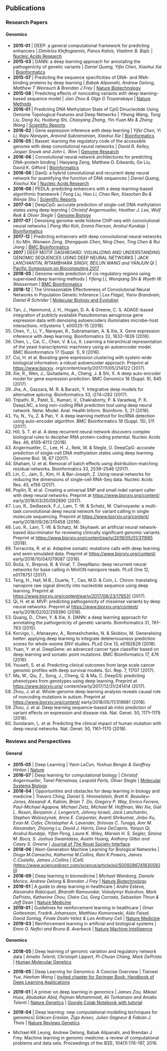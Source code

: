 ## Publications
### Research Papers

#### Genomics
- **2015-01** | DEEP: a general computational framework for predicting enhancers | *Dimitrios Kleftogiannis,  Panos Kalnis,  Vladimir B. Bajic* | [Nucleic Acids Research](https://academic.oup.com/nar/article/43/1/e6/2902605)
- **2015-03** | DANN: a deep learning approach for annotating the pathogenicity of genetic variants | *Daniel Quang, Yifei Chen, Xiaohui Xie* | [Bioinformatics](https://academic.oup.com/bioinformatics/article/31/5/761/2748191)
- **2015-07** | Predicting the sequence specificities of DNA- and RNA-binding proteins by deep learning | *Babak Alipanahi, Andrew Delong, Matthew T Weirauch & Brendan J Frey* | [Nature Biotechnology](https://www.nature.com/articles/nbt.3300)
- **2015-08** | Predicting effects of noncoding variants with deep learning–based sequence model | *Jian Zhou & Olga G Troyanskaya* | [Nature Methods](https://www.nature.com/articles/nmeth.3547)
- **2016-01** | Predicting DNA Methylation State of CpG Dinucleotide Using Genome Topological Features and Deep Networks | *Yiheng Wang, Tong Liu, Dong Xu, Huidong Shi, Chaoyang Zhang, Yin-Yuan Mo & Zheng Wang* | [Scientific Reports](https://www.nature.com/articles/srep19598)
- **2016-02** | Gene expression inference with deep learning | *Yifei Chen, Yi Li, Rajiv Narayan, Aravind Subramanian, Xiaohui Xie* | [Bioinformatics](https://academic.oup.com/bioinformatics/article/32/12/1832/1743989)
- **2016-05** | Basset: learning the regulatory code of the accessible genome with deep convolutional neural networks | *David R. Kelley, Jasper Snoek and John L. Rinn* | [Genome Research](https://genome.cshlp.org/content/26/7/990.short)
- **2016-06** | Convolutional neural network architectures for predicting DNA–protein binding | Haoyang Zeng, Matthew D. Edwards, Ge Liu, David K. Gifford | [Bioinformatics](https://academic.oup.com/bioinformatics/article/32/12/i121/2240609)
- **2016-06** | DanQ: a hybrid convolutional and recurrent deep neural network for quantifying the function of DNA sequences | *Daniel Quang,  Xiaohui Xie* | [Nucleic Acids Research](https://academic.oup.com/nar/article/44/11/e107/2468300#96180312)
- **2016-06** | PEDLA: predicting enhancers with a deep learning-based algorithmic framework | *Feng Liu, Hao Li, Chao Ren, Xiaochen Bo & Wenjie Shu* | [Scientific Reports](https://www.nature.com/articles/srep28517)
- **2017-04** | DeepCpG: accurate prediction of single-cell DNA methylation states using deep learning | *Christof Angermueller, Heather J. Lee, Wolf Reik & Oliver Stegle* | [Genome Biology](https://genomebiology.biomedcentral.com/articles/10.1186/s13059-017-1189-z)
- **2017-07** | Denoising genome-wide histone ChIP-seq with convolutional neural networks | *Pang Wei Koh, Emma Pierson, Anshul Kundaje* | [Bioinformatics](https://academic.oup.com/bioinformatics/article/33/14/i225/3953958)
- **2017-12** | Predicting enhancers with deep convolutional neural networks | *Xu Min, Wanwen Zeng, Shengquan Chen, Ning Chen, Ting Chen & Rui Jiang* | [BMC Bioinformatics](https://bmcbioinformatics.biomedcentral.com/articles/10.1186/s12859-017-1878-3)
- **2017** | DEEP MOTIF DASHBOARD: VISUALIZING AND UNDERSTANDING GENOMIC SEQUENCES USING DEEP NEURAL NETWORKS | *JACK LANCHANTIN, RITAMBHARA SINGH, BEILUN WANG and YANJUN QI* | [Pacific Symposium on Biocomputing 2017](https://www.worldscientific.com/doi/abs/10.1142/9789813207813_0025)
- **2018-05** | Genome-wide prediction of cis-regulatory regions using supervised deep learning methods | *Yifeng Li, Wenqiang Shi & Wyeth W. Wasserman* | [BMC Bioinformatics](https://bmcbioinformatics.biomedcentral.com/articles/10.1186/s12859-018-2187-1)
- **2018-12** | The Unreasonable Effectiveness of Convolutional Neural Networks in Population Genetic Inference | *Lex Flagel, Yaniv Brandvain, Daniel R Schrider* | [Molecular Biology and Evolution](https://academic.oup.com/mbe/article/36/2/220/5229930)

34. Tan, J., Hammond, J. H., Hogan, D. A. & Greene, C. S. ADAGE-based
integration of publicly available Pseudomonas aeruginosa gene expression data with denoising autoencoders illuminates microbe-host interactions. mSystems 1, e00025-15 (2016).
35. Chen, Y., Li, Y., Narayan, R., Subramanian, A. & Xie, X. Gene expression inference with deep learning. Bioinformatics 32, 1832–1839 (2016).
36. Chen, L., Cai, C., Chen, V. & Lu, X. Learning a hierarchical representation of the yeast transcriptomic machinery using an autoencoder model. BMC Bioinformatics 17 (Suppl. 1), 9 (2016).
37. Cui, H. et al. Boosting gene expression clustering with system-wide biological information: a robust autoencoder approach. Preprint at https://www.biorxiv. org/content/early/2017/11/05/214122 (2017).
38. Xie, R., Wen, J., Quitadamo, A., Cheng, J. & Shi, X. A deep auto-encoder model for gene expression prediction. BMC Genomics 18 (Suppl. 9),
845 (2017).
39. Jha, A., Gazzara, M. R. & Barash, Y. Integrative deep models for alternative splicing. Bioinformatics 33, i274–i282 (2017).
40. Tripathi, R., Patel, S., Kumari, V., Chakraborty, P. & Varadwaj, P. K. DeepLNC, a long non-coding RNA prediction tool using deep neural network. Netw. Model. Anal. Health Inform. Bioinform. 5, 21 (2016).
41. Yu, N., Yu, Z. & Pan, Y. A deep learning method for lincRNA detection using auto-encoder algorithm. BMC Bioinformatics 18 (Suppl. 15), 511 (2017).
42. Hill, S. T. et al. A deep recurrent neural network discovers complex biological rules to decipher RNA protein-coding potential. Nucleic Acids Res. 46, 8105–8113 (2018).
43. Angermueller, C., Lee, H. J., Reik, W. & Stegle, O. DeepCpG: accurate prediction of single-cell DNA methylation states using deep learning. Genome Biol. 18, 67 (2017).
44. Shaham, U. et al. Removal of batch effects using distribution-matching residual networks. Bioinformatics 33, 2539–2546 (2017).
45. Lin, C., Jain, S., Kim, H. & Bar-Joseph, Z. Using neural networks for reducing the dimensions of single-cell RNA-Seq data. Nucleic Acids Res. 45, e156 (2017).
46. Poplin, R. et al. Creating a universal SNP and small indel variant caller with deep neural networks. Preprint at https://www.biorxiv.org/content/ early/2018/03/20/092890 (2017).
47. Luo, R., Sedlazeck, F.J., Lam, T.-W. & Schatz, M. Clairvoyante: a multi-task convolutional deep neural network for variant calling in single molecule sequencing. Preprint at https://www.biorxiv.org/content/ early/2018/09/26/310458 (2018).
48. Luo, R., Lam, T.-W. & Schatz, M. Skyhawk: an artificial neural network-based discriminator for reviewing clinically significant genomic variants. Preprint at https://www.biorxiv.org/content/early/2018/05/01/311985 (2018).
49. Torracinta, R. et al. Adaptive somatic mutations calls with deep learning and semi-simulated data. Preprint at https://www.biorxiv.org/content/ early/2016/10/04/079087 (2016).
50. Boža, V., Brejová, B. & Vinař, T. DeepNano: deep recurrent neural networks for base calling in MinION nanopore reads. PLoS One 12, e0178751 (2017).
51. Teng, H., Hall, M.B., Duarte, T., Cao, M.D. & Coin, L. Chiron: translating nanopore raw signal directly into nucleotide sequence using deep learning. Preprint at https://www.biorxiv.org/content/early/2017/08/23/179531 (2017).
52. Qi, H. et al. MVP: predicting pathogenicity of missense variants by deep neural networks. Preprint at https://www.biorxiv.org/content/ early/2018/02/02/259390 (2018).
53. Quang, D., Chen, Y. & Xie, X. DANN: a deep learning approach for annotating the pathogenicity of genetic variants. Bioinformatics 31, 761–763 (2015).
54. Korvigo, I., Afanasyev, A., Romashchenko, N. & Skoblov, M. Generalising better: applying deep learning to integrate deleteriousness prediction scores for whole-exome SNV studies. PLoS One 13, e0192829 (2018).
55. Yuan, Y. et al. DeepGene: an advanced cancer type classifier based on deep learning and somatic point mutations. BMC Bioinformatics 17, 476 (2016).
56. Yousefi, S. et al. Predicting clinical outcomes from large scale cancer genomic profiles with deep survival models. Sci. Rep. 7, 11707 (2017).
57. Ma, W., Qiu, Z., Song, J., Cheng, Q. & Ma, C. DeepGS: predicting phenotypes from genotypes using deep learning. Preprint at https://www.biorxiv.org/ content/early/2017/12/31/241414 (2017).
58. Zhou, J. et al. Whole-genome deep learning analysis reveals causal role of noncoding mutations in autism. Preprint at https://www.biorxiv.org/content/ early/2018/05/11/319681 (2018).
59. Zhou, J. et al. Deep learning sequence-based ab initio prediction of variant effects on expression and disease risk. Nat. Genet. 50, 1171–1179 (2018).
60. Sundaram, L. et al. Predicting the clinical impact of human mutation with deep neural networks. Nat. Genet. 50, 1161–1170 (2018).

### Reviews and Perspectives
#### General
- **2015-05** | Deep Learning | *Yann LeCun, Yoshua Bengio & Geoffrey Hinton* | [Nature](https://www.nature.com/articles/nature14539)
- **2016-07** | Deep learning for computational biology | *Christof Angermueller, Tanel Pärnamaa, Leopold Parts, Oliver Stegle* | [Molecular Systems Biology](https://www.embopress.org/doi/full/10.15252/msb.20156651)
- **2018-04** | Opportunities and obstacles for deep learning in biology and medicine | *Travers Ching, Daniel S. Himmelstein, Brett K. Beaulieu-Jones, Alexandr A. Kalinin, Brian T. Do, Gregory P. Way, Enrico Ferrero, Paul-Michael Agapow, Michael Zietz, Michael M. Hoffman, Wei Xie, Gail L. Rosen, Benjamin J. Lengerich, Johnny Israeli, Jack Lanchantin, Stephen Woloszynek, Anne E. Carpenter, Avanti Shrikumar, Jinbo Xu, Evan M. Cofer, Christopher A. Lavender, Srinivas C. Turaga, Amr M. Alexandari, Zhiyong Lu, David J. Harris, Dave DeCaprio, Yanjun Qi, Anshul Kundaje, Yifan Peng, Laura K. Wiley, Marwin H. S. Segler, Simina M. Boca, S. Joshua Swamidass, Austin Huang, Anthony Gitter  and Casey S. Greene* | [Journal of The Royal Society Interface](https://royalsocietypublishing.org/doi/full/10.1098/rsif.2017.0387)
- **2018-06** | Next-Generation Machine Learning for Biological Networks | *Diogo M.Camacho, Katherine M.Collins, Rani K.Powers, James C.Costello, James J.Collins* | [Cell] (https://www.sciencedirect.com/science/article/pii/S0092867418305920)
- **2018-09** | Deep learning in biomedicine | *Michael Wainberg, Daniele Merico, Andrew Delong & Brendan J Frey* | [Nature Biotechnology](https://www.nature.com/articles/nbt.4233)
- **2019-01** | A guide to deep learning in healthcare | *Andre Esteva, Alexandre Robicquet, Bharath Ramsundar, Volodymyr Kuleshov, Mark DePristo, Katherine Chou, Claire Cui, Greg Corrado, Sebastian Thrun & Jeff Dean* | [Nature Medicine](https://www.nature.com/articles/s41591-018-0316-z)
- **2019-01** | Guidelines for reinforcement learning in healthcare | *Omer Gottesman, Fredrik Johansson, Matthieu Komorowski, Aldo Faisal, David Sontag, Finale Doshi-Velez & Leo Anthony Celi* | [Nature Medicine](https://www.nature.com/articles/s41591-018-0310-5)
- **2019-03** | Reinforcement learning in artificial and biological systems | *Emre O. Neftci and Bruno B. Averbeck* | [Nature Machine Intelligence](https://www.nature.com/articles/s42256-019-0025-4.pdf?origin=ppub)

#### Genomics
- **2018-05** | Deep learning of genomic variation and regulatory network data | *Amalio Telenti, Christoph Lippert, Pi-Chuan Chang, Mark DePristo* | [Human Molecular Genetics](https://academic.oup.com/hmg/article-abstract/27/Supplement_R1/R63/4966854)
- **2018-05** | Deep Learning for Genomics: A Concise Overview | *Tianwei Yue, Haohan Wang* | [Invited chapter for Springer Book: Handbook of Deep Learning Applications](https://arxiv.org/abs/1802.00810)
- **2019-01** | A primer on deep learning in genomics | *James Zou, Mikael Huss, Abubakar Abid, Pejman Mohammadi, Ali Torkamani and Amalio Telenti* | [Nature Genetics](https://www.nature.com/articles/s41588-018-0295-5) | [Google Colab Notebook with tutorial](https://colab.research.google.com/drive/17E4h5aAOioh5DiTo7MZg4hpL6Z_0FyWr)
- **2019-04** | Deep learning: new computational modelling techniques for genomics| *Gökcen Eraslan, Žiga Avsec, Julien Gagneur & Fabian J. Theis* | [Nature Reviews Genetics](https://www.nature.com/articles/s41576-019-0122-6)

- Michael KK Leung, Andrew Delong, Babak Alipanahi, and Brendan J Frey. Machine learning
in genomic medicine: a review of computational problems and data sets. Proceedings
of the IEEE, 104(1):176–197, 2016.
